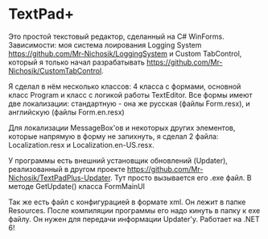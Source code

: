 # TextPad+

Это простой текстовый редактор, сделанный на C# WinForms.
Зависимости: моя система лоирования Logging System https://github.com/Mr-Nichosik/LoggingSystem и Custom TabControl, который я только начал разрабатывать https://github.com/Mr-Nichosik/CustomTabControl.

Я сделал в нём несколько классов: 4 класса с формами, основной класс Program и класс с логикой работы TextEditor.
Все формы имеют две локализации: стандартную - она же русская (файлы Form.resx), и английскую (файлы Form.en.resx)

Для локализации MessageBox'ов и некоторых других элементов, которые напрямую в форму не запихнуть, я сделал 2 файла: Localization.resx и Localization.en-US.resx.

У программы есть внешний установщик обновлений (Updater), реализованный в другом проекте https://github.com/Mr-Nichosik/TextPadPlus-Updater. Тут просто вызывается его .exe файл. В методе GetUpdate() класса FormMainUI

Так же есть файл с конфигурацией в формате xml. Он лежит в папке Resources. После компиляции программы его надо кинуть в папку к exe файлу. Он нужен для передачи информации Updater'у.
Работает на .NET 6!
